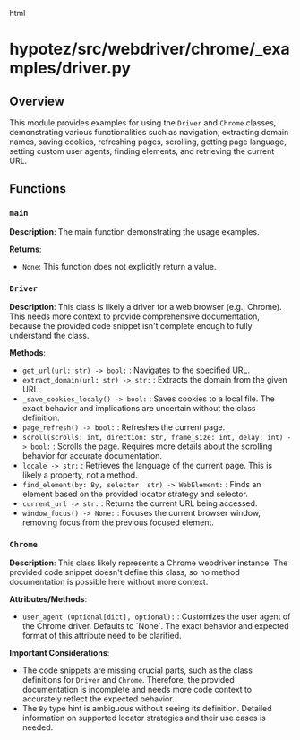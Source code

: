 html
<h1>hypotez/src/webdriver/chrome/_examples/driver.py</h1>

<h2>Overview</h2>
<p>This module provides examples for using the <code>Driver</code> and <code>Chrome</code> classes, demonstrating various functionalities such as navigation, extracting domain names, saving cookies, refreshing pages, scrolling, getting page language, setting custom user agents, finding elements, and retrieving the current URL.</p>

<h2>Functions</h2>

<h3><code>main</code></h3>

<p><strong>Description</strong>: The main function demonstrating the usage examples.</p>

<p><strong>Returns</strong>:</p>
<ul>
  <li><code>None</code>: This function does not explicitly return a value.</li>
</ul>

<h3><code>Driver</code></h3>

<p><strong>Description</strong>: This class is likely a driver for a web browser (e.g., Chrome). This needs more context to provide comprehensive documentation, because the provided code snippet isn't complete enough to fully understand the class.</p>

<p><strong>Methods</strong>:</p>
<ul>
  <li><code>get_url(url: str) -> bool:</code> : Navigates to the specified URL.</li>
  <li><code>extract_domain(url: str) -> str:</code> : Extracts the domain from the given URL.</li>
  <li><code>_save_cookies_localy() -> bool:</code> : Saves cookies to a local file.  The exact behavior and implications are uncertain without the class definition.</li>
  <li><code>page_refresh() -> bool:</code> : Refreshes the current page.</li>
  <li><code>scroll(scrolls: int, direction: str, frame_size: int, delay: int) -> bool:</code> : Scrolls the page.  Requires more details about the scrolling behavior for accurate documentation.</li>
  <li><code>locale -> str:</code> : Retrieves the language of the current page. This is likely a property, not a method.</li>
  <li><code>find_element(by: By, selector: str) -> WebElement:</code> : Finds an element based on the provided locator strategy and selector.</li>
  <li><code>current_url -> str:</code> : Returns the current URL being accessed.</li>
  <li><code>window_focus() -> None:</code> : Focuses the current browser window, removing focus from the previous focused element.</li>
</ul>


<h3><code>Chrome</code></h3>

<p><strong>Description</strong>: This class likely represents a Chrome webdriver instance.  The provided code snippet doesn't define this class, so no method documentation is possible here without more context.</p>

<p><strong>Attributes/Methods</strong>:</p>
<ul>
  <li><code>user_agent (Optional[dict], optional):</code> : Customizes the user agent of the Chrome driver. Defaults to `None`.  The exact behavior and expected format of this attribute need to be clarified.</li>
</ul>


<p><strong>Important Considerations</strong>:</p>
<ul>
<li> The code snippets are missing crucial parts, such as the class definitions for <code>Driver</code> and <code>Chrome</code>.  Therefore, the provided documentation is incomplete and needs more code context to accurately reflect the expected behavior.</li>
<li>  The  <code>By</code> type hint is ambiguous without seeing its definition.  Detailed information on supported locator strategies and their use cases is needed.</li>
</ul>